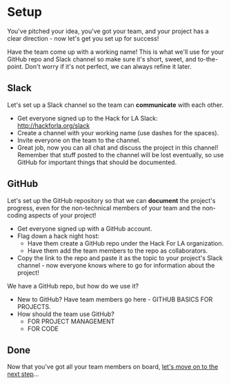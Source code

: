 # Setup

You've pitched your idea, you've got your team, and your project has a clear direction - now let's get you set up for success!

Have the team come up with a working name!  This is what we'll use for your GitHub repo and Slack channel so make sure it's short, sweet, and to-the-point.  Don't worry if it's not perfect, we can always refine it later.

## Slack

Let's set up a Slack channel so the team can **communicate** with each other.

* Get everyone signed up to the Hack for LA Slack: http://hackforla.org/slack
* Create a channel with your working name (use dashes for the spaces).
* Invite everyone on the team to the channel.
* Great job, now you can all chat and discuss the project in this channel!  Remember that stuff posted to the channel will be lost eventually, so use GitHub for important things that should be documented.

## GitHub

Let's set up the GitHub repository so that we can **document** the project's progress, even for the non-technical members of your team and the non-coding aspects of your project!

* Get everyone signed up with a GitHub account.
* Flag down a hack night host:
  * Have them create a GitHub repo under the Hack For LA organization.
  * Have them add the team members to the repo as collaborators.
* Copy the link to the repo and paste it as the topic to your project's Slack channel - now everyone knows where to go for information about the project!

We have a GitHub repo, but how do we use it?

* New to GitHub?  Have team members go here - GITHUB BASICS FOR PROJECTS.
* How should the team use GitHub?
  * FOR PROJECT MANAGEMENT
  * FOR CODE

## Done

Now that you've got all your team members on board, [let's move on to the next step](research-phase.html)...

